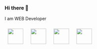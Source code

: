 ### Hi there 👋
I am WEB Developer


 <a style=";width: 100px: 10px;" href="http://mbashenko.herokuapp.com/"><img style=";margin: 10px;" src='https://www.flaticon.com/svg/static/icons/svg/1450/1450169.svg' height='50px'/></a>
  <a href="mailto:nikita.bashenko2001@gmail.com"><img style=";margin: 10px;" src='https://www.flaticon.com/svg/static/icons/svg/732/732200.svg' height='50px'/></a>
  <a href="https://t.me/Nikita_ba"><img style=";margin: 10px;" src='https://www.flaticon.com/svg/static/icons/svg/2111/2111646.svg' height='50px'/></a>
  <a href="https://www.linkedin.com/in/mykyta-bashenko-538043183/"><img style=";margin: 10px;" src='https://www.flaticon.com/svg/static/icons/svg/174/174857.svg' height='50px'/></a>
